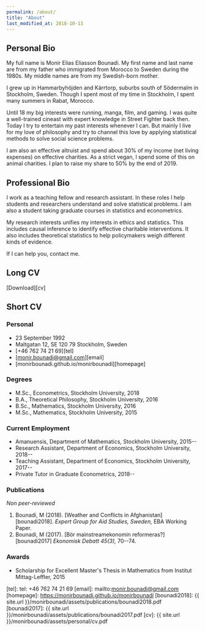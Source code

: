 ```yaml
---
permalink: /about/
title: "About"
last_modified_at: 2018-10-13
---
```


## Personal Bio

My full name is Monir Elias Eliasson Bounadi. My first name and last name are from my father who immigrated from Morocco to Sweden during the 1980s. My middle names are from my Swedish-born mother.

I grew up in Hammarbyhöjden and Kärrtorp, suburbs south of Södermalm in Stockholm, Sweden. Though I spent most of my time in Stockholm, I spent many summers in Rabat, Morocco. 

Until 18 my big interests were running, manga, film, and gaming. I was quite a well-trained cineast with expert knowledge in Street Fighter back then. Today I try to entertain my past interests whenever I can. But mainly I live for my love of philosophy and try to channel this love by applying statistical methods to solve social science problems.

I am also an effective altruist and spend about 30% of my income (net living expenses) on effective charities. As a strict vegan, I spend some of this on animal charities. I plan to raise my share to 50% by the end of 2019.

## Professional Bio

I work as a teaching fellow and research assistant. In these roles I help students and researchers understand and solve statistical problems. I am also a student taking graduate courses in statistics and econometrics.

My research interests unifies my interests in ethics and statistics. This includes causal inference to identify effective charitable interventions. It also includes theoretical statistics to help policymakers weigh different kinds of evidence.

If I can help you, contact me.

## Long CV

<i class="fas fa-file-pdf"></i> [Download][cv]

## Short CV

### Personal

- <i class="fas fa-birthday-cake"></i> 23 September 1992
- <i class="fas fa-home"></i> Maltgatan 12, SE 120 79 Stockholm, Sweden 
- <i class="fas fa-mobile-alt"></i> [+46 762 74 21 69][tel]
- <i class="fas fa-at"></i> [monir.bounadi@gmail.com][email]
- <i class="fas fa-globe"></i> [monirbounadi.github.io/monirbounadi][homepage]

### Degrees

- M.Sc., Econometrics, Stockholm University, 2018
- B.A., Theoretical Philosophy, Stockholm University, 2016
- B.Sc., Mathematics, Stockholm University, 2016
- M.Sc., Mathematics, Stockholm University, 2015

### Current Employment 

- Amanuensis, Department of Mathematics, Stockholm University, 2015--
- Research Assistant, Department of Economics, Stockholm University, 2018--
- Teaching Assistant, Department of Economics, Stockholm University, 2017--
- Private Tutor in Graduate Econometrics, 2018--

### Publications

*Non peer-reviewed*

1. Bounadi, M (2018). [Weather and Conflicts in Afghanistan][bounadi2018]. *Expert Group for Aid Studies, Sweden,*  EBA Working Paper.
2. Bounadi, M (2017). [Bör mainstreamekonomin reformeras?][bounadi2017] *Ekonomisk Debatt 45(3),* 70--74.

### Awards

- Scholarship for Excellent Master's Thesis in Mathematics from Institut Mittag-Leffler, 2015

[tel]: tel: +46 762 74 21 69
[email]: mailto:monir.bounadi@gmail.com
[homepage]: https://monirbounadi.github.io/monirbounadi
[bounadi2018]: {{ site.url }}/monirbounadi/assets/publications/bounadi2018.pdf
[bounadi2017]: {{ site.url }}/monirbounadi/assets/publications/bounadi2017.pdf
[cv]: {{ site.url }}/monirbounadi/assets/personal/cv.pdf